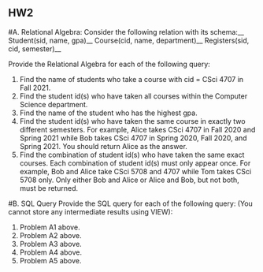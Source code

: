 ## HW2
#A. Relational Algebra: 
Consider the following relation with its schema:__
Student(sid, name, gpa)__ 
Course(cid, name, department)__ 
Registers(sid, cid, semester)__

Provide the Relational Algebra for each of the following query:
1. Find the name of students who take a course with cid = CSci 4707 in Fall 2021.
2. Find the student id(s) who have taken all courses within the Computer Science department.
3. Find the name of the student who has the highest gpa.
4. Find the student id(s) who have taken the same course in exactly two different semesters.
For example, Alice takes CSci 4707 in Fall 2020 and Spring 2021 while Bob takes CSci 4707
in Spring 2020, Fall 2020, and Spring 2021. You should return Alice as the answer.
5. Find the combination of student id(s) who have taken the same exact courses. Each combination of student id(s) must only appear once. For example, Bob and Alice take CSci 5708 and 4707 while Tom takes CSci 5708 only. Only either Bob and Alice or Alice and Bob,
but not both, must be returned.

#B. SQL Query 
Provide the SQL query for each of the following query: (You cannot store any intermediate results using VIEW):
1. Problem A1 above.
2. Problem A2 above.
3. Problem A3 above.
4. Problem A4 above.
5. Problem A5 above.
